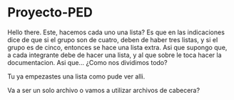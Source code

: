 # Proyecto-PED

Hello there. Este, hacemos cada uno una lista?
Es que en las indicaciones dice de que si el grupo son de cuatro, deben de haber tres listas,
y si el grupo es de cinco, entonces se hace una lista extra. Asi que supongo que, a cada integrante
debe de hacer una lista, y al que sobre le toca hacer la documentacion. Asi que... 
¿Como nos dividimos todo?

Tu ya empezastes una lista como pude ver alli. 

Va a ser un solo archivo o vamos a utilizar  archivos de cabecera?
